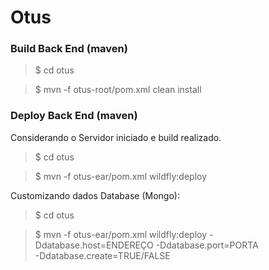 # Otus #

### Build Back End (maven) ###

> $ cd otus

> $ mvn -f otus-root/pom.xml clean install 

### Deploy Back End (maven) ###
Considerando o Servidor iniciado e build realizado.

> $ cd otus

> $ mvn -f otus-ear/pom.xml wildfly:deploy

Customizando dados Database (Mongo):

> $ cd otus

> $ mvn -f otus-ear/pom.xml wildfly:deploy -Ddatabase.host=ENDEREÇO -Ddatabase.port=PORTA  
-Ddatabase.create=TRUE/FALSE

